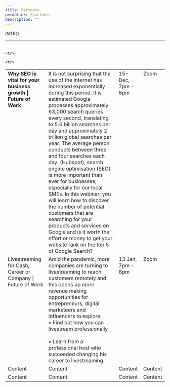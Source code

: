 ```yaml
---
title: Partners
permalink: /partners
description: ""
---
```

INTRO 
<hr>

 
  <style type="text/css">
   
   
td {
vertical-align: top;
text-align: left;
}


</style>


<table>
</table><table width="100%" cellspacing="" cellpadding="15" border="0">


  <tbody><tr><td><strong>Why SEO is vital for your business growth | Future of Work</strong></td>
  <td>It is not surprising that the use of the internet has increased exponentially during this period. It is estimated Google processes approximately 63,000 search queries every second, translating to 5.6 billion searches per day and approximately 2 trillion global searches per year. The average person conducts between three and four searches each day. (Hubspot), search engine optimisation (SEO) is more important than ever for businesses, especially for our local SMEs.
In this webinar, you will learn how to discover the number of potential customers that are searching for your products and services on Google and is it worth the effort or money to get your website rank on the top 5 of Google Search?
</td>
  <td>15-Dec, 7pm - 8pm </td>
  <td>Zoom</td>
  

</tr>
<tr>
<td>Livestreaming for Cash, Career or Company | Future of Work
</td>
<td>Amid the pandemic, more companies are turning to livestreaming to reach customers remotely and this opens up more revenue making opportunities for entrepreneurs, digital marketeers and influencers to explore. 
	<br>•	Find out how you can livestream professionally<br>
	<br>•	Learn from a professional host who succeeded changing his career to livestreaming.<br> 
</td>
<td>13 Jan, 7pm - 8pm</td>
<td>Zoom</td>
</tr>
	
	<tr>
<td>Content</td>
<td>Content</td>
<td>Content</td>
<td>Content</td>
</tr>
	
	<tr>
<td>Content</td>
<td>Content</td>
<td>Content</td>
<td>Content</td>
</tr>



<!-- End your code here -->
  

</tbody></table>